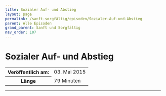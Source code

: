 ```yaml
---
title: Sozialer Auf- und Abstieg
layout: page
permalink: /sanft-sorgfältig/episoden/Sozialer-Auf-und-Abstieg
parent: Alle Episoden
grand_parent: Sanft und Sorgfältig
nav_order: 107
---
```


# Sozialer Auf- und Abstieg
<table class="resp-table dcf-table dcf-table-responsive dcf-table-bordered dcf-table-striped dcf-w-100%">
                    <tbody>
                        <tr>
                            <th scope="row">Veröffentlich am:</th>
                            <td data-label="Veröffentlich am:">03. Mai 2015</td>
                        </tr>
                        <tr>
                            <th scope="row">Länge </th>
                            <td data-label="Länge ">79 Minuten</td>
                        </tr></tbody>
                </table>

***

